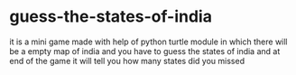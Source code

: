 # guess-the-states-of-india
it is a mini game made with help of python turtle module in which there will be a empty map of india and you have to guess the states of india and at end of the game it will tell you how many states did you missed
